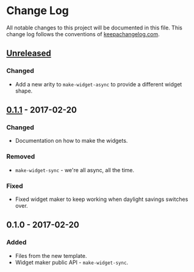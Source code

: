 # Change Log
All notable changes to this project will be documented in this file. This change log follows the conventions of [keepachangelog.com](http://keepachangelog.com/).

## [Unreleased]
### Changed
- Add a new arity to `make-widget-async` to provide a different widget shape.

## [0.1.1] - 2017-02-20
### Changed
- Documentation on how to make the widgets.

### Removed
- `make-widget-sync` - we're all async, all the time.

### Fixed
- Fixed widget maker to keep working when daylight savings switches over.

## 0.1.0 - 2017-02-20
### Added
- Files from the new template.
- Widget maker public API - `make-widget-sync`.

[Unreleased]: https://github.com/your-name/babelfish-clojure-driver/compare/0.1.1...HEAD
[0.1.1]: https://github.com/your-name/babelfish-clojure-driver/compare/0.1.0...0.1.1
